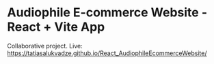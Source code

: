 # Audiophile E-commerce Website - React + Vite App
Collaborative project.
Live: https://tatiasalukvadze.github.io/React_AudiophileEcommerceWebsite/

